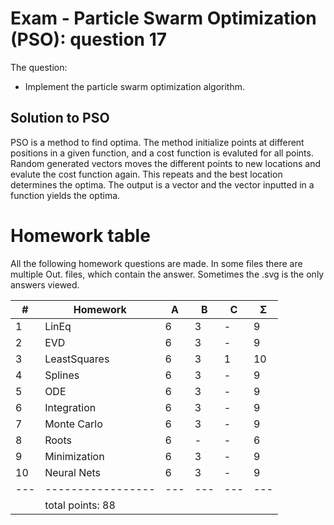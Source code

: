 # Exam - Particle Swarm Optimization (PSO): question 17
The question: 
- Implement the particle swarm optimization algorithm.

## Solution to PSO
PSO is a method to find optima. The method initialize points at different positions in a given function, and a cost function is evaluted for all points.
Random generated vectors moves the different points to new locations and evalute the cost function again. This repeats and the best location determines the optima.
The output is a vector and the vector inputted in a function yields the optima.
 
# Homework table
All the following homework questions are made. In some files there are multiple Out. files, which contain the answer.
Sometimes the .svg is the only answers viewed.

| # | Homework        | A | B | C | Σ |
|---|-----------------|---|---|---|---|
| 1 | LinEq           | 6 | 3 | - | 9 |
| 2 | EVD             | 6 | 3 | - | 9 |
| 3 | LeastSquares    | 6 | 3 | 1 | 10 |
| 4 | Splines         | 6 | 3 | - | 9 |
| 5 | ODE             | 6 | 3 | - | 9 |
| 6 | Integration     | 6 | 3 | - | 9 |
| 7 | Monte Carlo     | 6 | 3 | - | 9 |
| 8 | Roots           | 6 | - | - | 6 |
| 9 | Minimization    | 6 | 3 | - | 9 |
| 10| Neural Nets     | 6 | 3 | - | 9 |
|---|-----------------|---|---|---|---|
|   | total points: 88|   |   |   |   |
